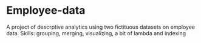 # Employee-data
A project of descrptive analytics using two fictituous datasets on employee data. 
Skills: grouping, merging, visualizing, a bit of lambda and indexing
